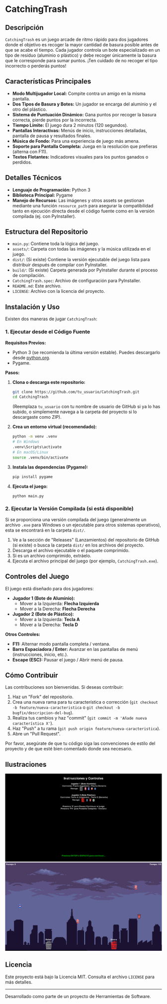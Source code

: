 # CatchingTrash

## Descripción

`CatchingTrash` es un juego arcade de ritmo rápido para dos jugadores donde el objetivo es recoger la mayor cantidad de basura posible antes de que se acabe el tiempo. Cada jugador controla un bote especializado en un tipo de residuo (aluminio o plástico) y debe recoger únicamente la basura que le corresponde para sumar puntos. ¡Ten cuidado de no recoger el tipo incorrecto o perderás puntos!

## Características Principales

*   **Modo Multijugador Local:** Compite contra un amigo en la misma pantalla.
*   **Dos Tipos de Basura y Botes:** Un jugador se encarga del aluminio y el otro del plástico.
*   **Sistema de Puntuación Dinámico:** Gana puntos por recoger la basura correcta, pierde puntos por la incorrecta.
*   **Tiempo Límite:** El juego dura 2 minutos (120 segundos).
*   **Pantallas Interactivas:** Menús de inicio, instrucciones detalladas, pantalla de pausa y resultados finales.
*   **Música de Fondo:** Para una experiencia de juego más amena.
*   **Soporte para Pantalla Completa:** Juega en la resolución que prefieras (alterna con F11).
*   **Textos Flotantes:** Indicadores visuales para los puntos ganados o perdidos.

## Detalles Técnicos

*   **Lenguaje de Programación:** Python 3
*   **Biblioteca Principal:** Pygame
*   **Manejo de Recursos:** Las imágenes y otros assets se gestionan mediante una función `resource_path` para asegurar la compatibilidad tanto en ejecución directa desde el código fuente como en la versión compilada (ej. con PyInstaller).

## Estructura del Repositorio

*   `main.py`: Contiene toda la lógica del juego.
*   `assets/`: Carpeta con todas las imágenes y la música utilizada en el juego.
*   `dist/`: (Si existe) Contiene la versión ejecutable del juego lista para distribuir después de compilar con PyInstaller.
*   `build/`: (Si existe) Carpeta generada por PyInstaller durante el proceso de compilación.
*   `CatchingTrash.spec`: Archivo de configuración para PyInstaller.
*   `README.md`: Este archivo.
*   `LICENSE`: Archivo con la licencia del proyecto.

## Instalación y Uso

Existen dos maneras de jugar `CatchingTrash`:

### 1. Ejecutar desde el Código Fuente

**Requisitos Previos:**

*   Python 3 (se recomienda la última versión estable). Puedes descargarlo desde [python.org](https://www.python.org/downloads/).
*   Pygame.

**Pasos:**

1.  **Clona o descarga este repositorio:**
    ```bash
    git clone https://github.com/tu_usuario/CatchingTrash.git
    cd CatchingTrash
    ```
    (Reemplaza `tu_usuario` con tu nombre de usuario de GitHub si ya lo has subido, o simplemente navega a la carpeta del proyecto si lo descargaste como ZIP).

2.  **Crea un entorno virtual (recomendado):**
    ```bash
    python -m venv .venv
    # En Windows
    .venv\Scripts\activate
    # En macOS/Linux
    source .venv/bin/activate
    ```

3.  **Instala las dependencias (Pygame):**
    ```bash
    pip install pygame
    ```

4.  **Ejecuta el juego:**
    ```bash
    python main.py
    ```

### 2. Ejecutar la Versión Compilada (si está disponible)

Si se proporciona una versión compilada del juego (generalmente un archivo `.exe` para Windows o un ejecutable para otros sistemas operativos), esta se encontrará en la carpeta `dist/`.

1.  Ve a la sección de "Releases" (Lanzamientos) del repositorio de GitHub (si existe) o busca la carpeta `dist/` en los archivos del proyecto.
2.  Descarga el archivo ejecutable o el paquete comprimido.
3.  Si es un archivo comprimido, extráelo.
4.  Ejecuta el archivo principal del juego (por ejemplo, `CatchingTrash.exe`).

## Controles del Juego

El juego está diseñado para dos jugadores:

*   **Jugador 1 (Bote de Aluminio):**
    *   Mover a la Izquierda: **Flecha Izquierda**
    *   Mover a la Derecha: **Flecha Derecha**
*   **Jugador 2 (Bote de Plástico):**
    *   Mover a la Izquierda: **Tecla A**
    *   Mover a la Derecha: **Tecla D**

**Otros Controles:**

*   **F11:** Alternar modo pantalla completa / ventana.
*   **Barra Espaciadora / Enter:** Avanzar en las pantallas de menú (instrucciones, inicio, etc.).
*   **Escape (ESC):** Pausar el juego / Abrir menú de pausa.

## Cómo Contribuir

Las contribuciones son bienvenidas. Si deseas contribuir:

1.  Haz un "Fork" del repositorio.
2.  Crea una nueva rama para tu característica o corrección (`git checkout -b feature/nueva-caracteristica` o `git checkout -b bugfix/descripcion-del-bug`).
3.  Realiza tus cambios y haz "commit" (`git commit -m 'Añade nueva característica X'`).
4.  Haz "Push" a tu rama (`git push origin feature/nueva-caracteristica`).
5.  Abre un "Pull Request".

Por favor, asegúrate de que tu código siga las convenciones de estilo del proyecto y de que esté bien comentado donde sea necesario.

## Ilustraciones

![Controles del juego](instructions_controls.png)
![Gameplay](gameplay.png)

## Licencia

Este proyecto está bajo la Licencia MIT. Consulta el archivo `LICENSE` para más detalles.

---

Desarrollado como parte de un proyecto de Herramientas de Software.